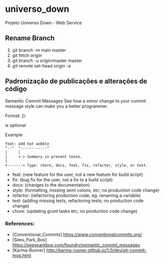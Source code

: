 # universo_down

Projeto Universo Down - Web Service

## Rename Branch

1. git branch -m main master
2. git fetch origin
3. git branch -u origin/master master
4. git remote set-head origin -a

## Padronização de publicações e alterações de código

Semantic Commit Messages
See how a minor change to your commit message style can make you a better programmer.

Format: <type>(<scope>): <subject>

<scope> is optional

Example

```
feat: add hat wobble
^--^  ^------------^
|     |
|     +-> Summary in present tense.
|
+-------> Type: chore, docs, feat, fix, refactor, style, or test.
```

* feat: (new feature for the user, not a new feature for build script)
* fix: (bug fix for the user, not a fix to a build script)
* docs: (changes to the documentation)
* style: (formatting, missing semi colons, etc; no production code change)
* refactor: (refactoring production code, eg. renaming a variable)
* test: (adding missing tests, refactoring tests; no production code change)
* chore: (updating grunt tasks etc; no production code change)

### References:

* [Conventional_Commits] https://www.conventionalcommits.org/ <a>
* [Sees_Park_Box] https://seesparkbox.com/foundry/semantic_commit_messages
* [Karma-Runner] http://karma-runner.github.io/1.0/dev/git-commit-msg.html